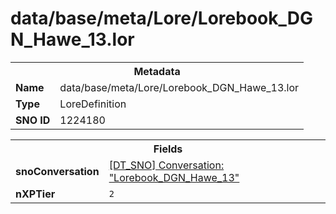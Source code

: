 <h1>data/base/meta/Lore/Lorebook_DGN_Hawe_13.lor</h1><table><tr><th colspan="100%">Metadata</th></tr><tr><td><b>Name</b></td><td>data/base/meta/Lore/Lorebook_DGN_Hawe_13.lor</td></tr><tr><td><b>Type</b></td><td>LoreDefinition</td></tr><tr><td><b>SNO ID</b></td><td>1224180</td></tr></table>

<table><tr><th colspan="100%">Fields</th></tr><tr><td><b>snoConversation</b></td><td><a href="..\Conversation\Lorebook_DGN_Hawe_13.cnv">[DT_SNO] Conversation: "Lorebook_DGN_Hawe_13"</a></td></tr><tr><td><b>nXPTier</b></td><td><code>2</code></td></tr></table>

